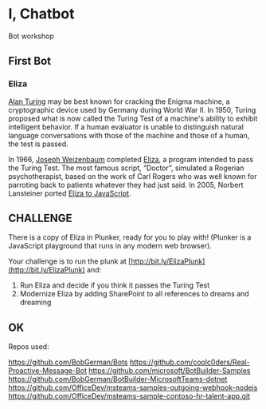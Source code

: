 # I, Chatbot
Bot workshop



## First Bot

### Eliza

[Alan Turing](https://en.wikipedia.org/wiki/Alan_Turing) may be best known for cracking the Enigma machine, a cryptographic device used by Germany during World War II. In 1950, Turing proposed what is now called the Turing Test of a machine's ability to exhibit intelligent behavior. If a human evaluator is unable to distinguish natural language conversations with those of the machine and those of a human, the test is passed.

In 1966, [Joseph Weizenbaum](https://en.wikipedia.org/wiki/Joseph_Weizenbaum) completed [Eliza](https://en.wikipedia.org/wiki/ELIZA), a program intended to pass the Turing Test. The most famous script, “Doctor”, simulated a Rogerian psychotherapist, based on the work of Carl Rogers who was well known for parroting back to patients whatever they had just said. In 2005, Norbert Lansteiner ported [Eliza to JavaScript](https://www.masswerk.at/elizabot/).

CHALLENGE
---------

There is a copy of Eliza in Plunker, ready for you to play with! (Plunker is a JavaScript playground that runs in any modern web browser).


Your challenge is to run the plunk at [http://bit.ly/ElizaPlunk](http://bit.ly/ElizaPlunk) and:

1. Run Eliza and decide if you think it passes the Turing Test
2. Modernize Eliza by adding SharePoint to all references to dreams and dreaming


## OK

Repos used:

https://github.com/BobGerman/Bots
https://github.com/coolc0ders/Real-Proactive-Message-Bot
https://github.com/microsoft/BotBuilder-Samples
https://github.com/BobGerman/BotBuilder-MicrosoftTeams-dotnet
https://github.com/OfficeDev/msteams-samples-outgoing-webhook-nodejs
https://github.com/OfficeDev/msteams-sample-contoso-hr-talent-app.git


